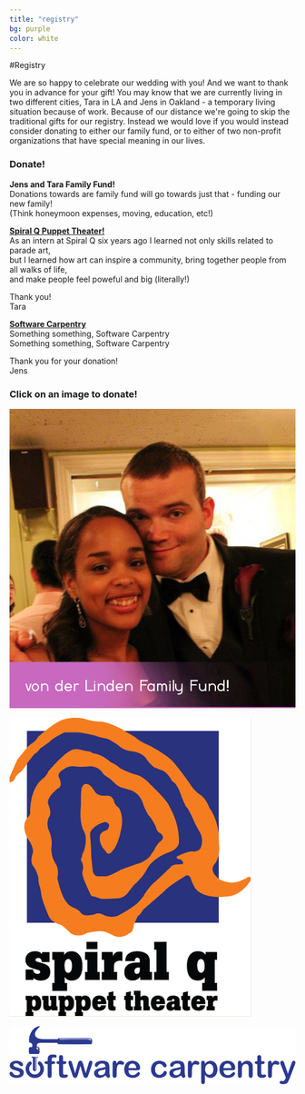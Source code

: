 ```yaml
---
title: "registry"
bg: purple
color: white
---
```


#Registry



We are so happy to celebrate our wedding with you! And we want to thank you in advance for your gift! You may know that we are currently living in two different cities, Tara in LA and Jens in Oakland - a temporary living situation because of work. Because of our distance we're going to skip the traditional gifts for our registry. Instead we would love if you would instead consider donating to either our family fund, or to either of two non-profit organizations that have special meaning in our lives.   
   



### Donate!



**Jens and Tara Family Fund!**   
Donations towards are family fund will go towards just that - funding our new family!   
(Think honeymoon expenses, moving, education, etc!)   
   
   
[**Spiral Q Puppet Theater!**](http://www.spiralq.org/)   
As an intern at Spiral Q six years ago I learned not only skills related to parade art,   
but I learned how art can inspire a community, bring together people from all walks of life,   
and make people feel poweful and big (literally!) 

Thank you!   
Tara   
   

[**Software Carpentry**](http://software-carpentry.org/)   
Something something, Software Carpentry   
Something something, Software Carpentry   

Thank you for your donation!   
Jens   
   


### Click on an image to donate!   
   


<div>
<img class="row small column" src="img/logos/family_fund.jpg" alt="Leanna, Matron of Honor, twin" title="Leanna, Matron of Honor, twin"/>

[<img class="row small column"  src="img/logos/spiralq.jpg" alt="support spiral q!" title="support spiral q!"/>](https://donatenow.networkforgood.org/qdonate?code=C2C2012)


[<img class="row small column"  src="img/logos/software_carpentry.png" alt="support software carpentry!" title="support software carpentry!"/>](https://www.paypal.com/us/cgi-bin/webscr?cmd=_flow&SESSION=s7XZ1Qq2oEAyKfid9zRfJCFpxPqZDtDitBzqj7DcUQkKxvu4FVmnY6v4g8K&dispatch=5885d80a13c0db1f8e263663d3faee8d0b9dcb01a9b6dc564e45f62871326a5e)
</div>

<!--
## Jens and Tara Family Fund!
Our family funds will do just that - fund our new family! 
Thank you for your donation!

Tara and Jens
<div>
<img src="img/us/dressed_up3.jpg" align="middle" />
</div>


## Spiral Q Puppet Theater
As an intern at Spiral Q six years ago I learned not only skills related to parade art, but I learned how art can inspire a community, bring together people from all walks of life, and make people feel poweful and big (literally!) 

Thank you for your donation!
Tara
<div>
<img src="img/logos/spiralq.jpg" align="middle" />
</div>


## Software Carpentry
Something something, Software Carpentry

Thank you for your donation!
Jens
<div>
<img src="img/logos/software_carpentry.png" align="middle" />
</div>
 -->


